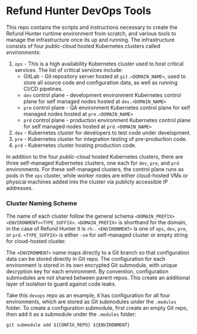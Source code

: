 # Refund Hunter DevOps Tools

This repo contains the scripts and instructions necessary to create the Refund Hunter runtime
environment from scratch, and various tools to manage the infrastructure once its up and
running. The infrastructure consists of four *public-cloud* hosted Kubernetes clusters called
*environments*:

1. `ops` - This is a high availability Kubernetes cluster used to host critical services. The list
   of critical services include:
   * GitLab - Git repository server hosted at `git.<DOMAIN_NAME>`, used to store all source code
     and configuration data, as well as running CI/CD pipelines.
   * `dev` control plane - development environment Kubernetes control plane for self managed nodes
     hosted at `dev.<DOMAIN_NAME>`
   * `pre` control plane - QA environment Kubernetes control plane for self managed nodes hosted at
     `pre.<DOMAIN_NAME>`
   * `prd` control plane - production environment Kubernetes control plane for self managed nodes
     hosted at `prd.<DOMAIN_NAME>`
2. `dev` - Kubernetes cluster for developers to test code under development.
3. `pre` - Kubernetes cluster for integration testing of pre-production code.
4. `prd` - Kubernetes cluster hosting production code.

In addition to the four *public-cloud* hosted Kubernetes clusters, there are three self-managed
Kubernetes clusters, one each for `dev`, `pre`, and `prd` environments. For these self-managed
clusters, the control plane runs as pods in the `ops` cluster, while worker nodes are either
cloud-hosted VMs or physical machines added into the cluster via publicly accessible IP addresses.

### Cluster Naming Scheme

The name of each cluster follow the general schema `<DOMAIN_PREFIX><ENVIRONMENT><TYPE_SUFFIX>`.
`<DOMAIN_PREFIX>` is shorthand for the domain, in the case of Refund Hunter it is `rh-`.
`<ENVIRONMENT>` is one of `ops`, `dev`, `pre`, or `prd`. `<TYPE_SUFFIX>` is either `-sm` for
self-managed cluster or empty string for cloud-hosted cluster.

The `<ENVIRONMENT>` name maps directly to a Git branch so that configuration data can be stored
directly in Git repo. The configuration for each environment is stored in its own encrypted Git
submodule, with unique decryption key for each environment. By convention, configuration submodules
are not shared between parent repos. This create an additional layer of isolation to guard against
code leaks.

Take this `devops` repo as an example, it has configuration for all four environments, which are
stored as Git submodules under the `.modules` folder. To create a configuration submodule, first
create an empty Git repo, then add it as a submodule under the `.modules` folder:

```
git submodule add ${CONFIG_REPO} ${ENVIRONMENT}
```

